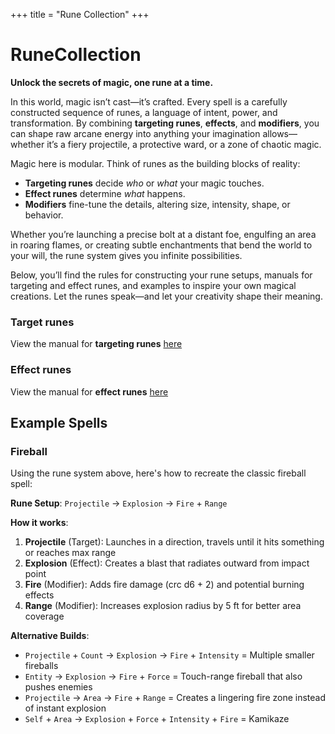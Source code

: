 +++
title = "Rune Collection"
+++

# RuneCollection

**Unlock the secrets of magic, one rune at a time.**

In this world, magic isn’t cast—it’s crafted. Every spell is a carefully constructed sequence of runes, a language of intent, power, and transformation. By combining **targeting runes**, **effects**, and **modifiers**, you can shape raw arcane energy into anything your imagination allows—whether it’s a fiery projectile, a protective ward, or a zone of chaotic magic.

Magic here is modular. Think of runes as the building blocks of reality:
- **Targeting runes** decide *who* or *what* your magic touches.
- **Effect runes** determine *what* happens.
- **Modifiers** fine-tune the details, altering size, intensity, shape, or behavior.

Whether you’re launching a precise bolt at a distant foe, engulfing an area in roaring flames, or creating subtle enchantments that bend the world to your will, the rune system gives you infinite possibilities.

Below, you’ll find the rules for constructing your rune setups, manuals for targeting and effect runes, and examples to inspire your own magical creations. Let the runes speak—and let your creativity shape their meaning.

### Target runes

View the manual for **targeting runes** [here](targeting-runes)

### Effect runes

View the manual for **effect runes** [here](effect-runes)  

## Example Spells

### Fireball

Using the rune system above, here's how to recreate the classic fireball spell:

**Rune Setup**: `Projectile` → `Explosion` → `Fire` + `Range`

**How it works**:
1. **Projectile** (Target): Launches in a direction, travels until it hits something or reaches max range
2. **Explosion** (Effect): Creates a blast that radiates outward from impact point
3. **Fire** (Modifier): Adds fire damage (crc d6 + 2) and potential burning effects
4. **Range** (Modifier): Increases explosion radius by 5 ft for better area coverage

**Alternative Builds**:
- `Projectile` + `Count` → `Explosion` → `Fire` + `Intensity` = Multiple smaller fireballs
- `Entity` → `Explosion` → `Fire` + `Force` = Touch-range fireball that also pushes enemies
- `Projectile` → `Area` → `Fire` + `Range` = Creates a lingering fire zone instead of instant explosion
- `Self` + `Area` → `Explosion` + `Force` + `Intensity` + `Fire` = Kamikaze
